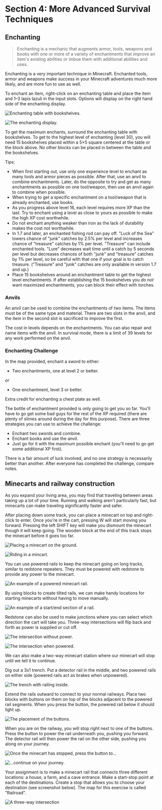 # Section 4: More Advanced Survival Techniques

## Enchanting

> Enchanting is a mechanic that augments armor, tools, weapons and books with one or more of a variety of enchantments that improve an item's existing abilities or imbue them with additional abilities and uses.

Enchanting is a very important technique in Minecraft. Enchanted tools, armor and weapons make success in your Minecraft adventures much more likely, and are more fun to use as well.

To enchant an item, right-click on an enchanting table and place the item and 1–3 lapis lazuli in the input slots. Options will display on the right hand side of the enchanting display.

![Enchanting table with bookshelves.](images/section_4/enchantment-table.png)

![The enchanting display.](images/section_4/enchanting-gui.png)

To get the maximum enchants, surround the enchanting table with bookshelves. To get to the highest level of enchanting (level 30), you will need 15 bookshelves placed within a 5×5 square centered at the table or the block above. No other blocks can be placed in between the table and the bookshelves.

Tips:

* When first starting out, use only one experience level to enchant as many tools and armor pieces as possible. After that, use an anvil to combine enchantments. Later, do the opposite to try and get as many enchantments as possible on one tool/weapon, then  use an anvil again to combine when possible.
* When trying to get a specific enchantment on a tool/weapon that is already enchanted, use books.
* As you progress above level 16, each level requires more XP than the last. Try to enchant using a level as close to yours as possible to make the high XP cost worthwhile.
* Do not enchant anything weaker than iron as the lack of durability makes the cost not worthwhile.
* In 1.7 and later, an enchanted fishing rod can pay off. "Luck of the Sea" lowers chance of "junk" catches by 2.5% per level and increases chance of "treasure" catches by 1% per level. "Treasure" can include enchanted tools. "Lure" decreases wait time until a catch by 5 seconds per level but decreases chances of both "junk" and "treasure" catches by 1% per level, so be careful with that one if your goal is to catch treasure. ("Treasure" and "junk" catches are only available in version 1.7 and up.)
* Place 15 bookshelves around an enchantment table to get the highest level enchantments. If after establishing the 15 bookshelves you _do not_ want maximized enchantments, you can block their effect with torches.

### Anvils

An anvil can be used to combine the enchantments of two items. The items must be of the same type and material. There are two slots in the anvil, and the item in the second slot is sacrificed to improve the first.

The cost in levels depends on the enchantments. You can also repair and name items with the anvil. In survival mode, there is a limit of 39 levels for any work performed on the anvil.

### Enchanting Challenge

In the map provided, enchant a sword to either:

* Two enchantments, one at level 2 or better.

_or_

* One enchantment, level 3 or better.

Extra credit for enchanting a chest plate as well.

The bottle of enchantment provided is only going to get you so far. You'll have to go get some bad guys for the rest of the XP required (there are plenty of slimes around during the day for this purpose). There are three strategies you can use to achieve the challenge:

* Enchant two swords and combine.
* Enchant books and use the anvil.
* Just go for it with the maximum possible enchant (you'll need to go get some additional XP first).

There is a fair amount of luck involved, and no one strategy is necessarily better than another. After everyone has completed the challenge, compare notes.

## Minecarts and railway construction

As you expand your living area, you may find that traveling between areas taking up a lot of your time. Running and walking aren't particularly fast, but minecarts can make traveling significantly faster and safer.

After placing down some track, you can place a minecart on top and right-click to enter. Once you're in the cart, pressing W will start moving you forward. Pressing the left SHIFT key will make you dismount the minecart though it will keep going. The wooden block at the end of this track stops the minecart before it goes too far.

![Placing a minecart on the ground.](images/section_4/minecart_initial.png)

![Riding in a mincart.](images/section_4/minecart_riding.png)

You can use powered rails to keep the minecart going on long tracks, similar to redstone repeaters. They must be powered with redstone to provide any power to the minecart.

![An example of a powered minecart rail.](images/section_4/minecart_powered.png)

By using blocks to create tilted rails, we can make handy locations for starting minecarts without having to move manually.

![An example of a start/end section of a rail.](images/section_4/minecart_launcher.png)

Redstone can also be used to make junctions where you can select which direction the cart will take you. Three-way intersections will flip back and forth as power is supplied or cut off.

![The intersection without power.](images/section_4/minecart_turn_off.png)

![The intersection when powered.](images/section_4/minecart_turn_on.png)

We can also make a two-way minecart station where our minecart will stop until we tell it to continue.

Dig out a 3x1 trench. Put a detector rail in the middle, and two powered rails on either side (powered rails act as brakes when unpowered).

![The trench with railing inside.](images/section_4/stop_initial.png)

Extend the rails outward to connect to your normal railways. Place two blocks with buttons on them on top of the blocks adjacent to the powered rail segments. When you press the button, the powered rail below it should light up.

![The placement of the buttons.](images/section_4/stop_buttons.png)

When you are on the railway, you will stop right next to one of the buttons. Press the button to power the rail underneath you, pushing you forward. The detector rail will then power the rail on the other side, pushing you along on your journey.

![Once the minecart has stopped, press the button to...](images/section_4/stop_stopped.png)

![...continue on your journey.](images/section_4/stop_going.png)

Your assignment is to make a minecart rail that connects three different locations: a house, a farm, and a cave entrance. Make a start-stop point at each of the destinations. Create a stop that allows you to choose your destination (see screenshot below). The map for this exercise is called "Railroad".

![A three-way intersection](images/section_4/track_switching_station.png)
